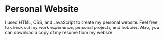 # Personal Website
I used HTML, CSS, and JavaScript to create my personal website. Feel free to check out my work experience, personal projects, and hobbies. Also, you can download a copy of my resume from my website. 
